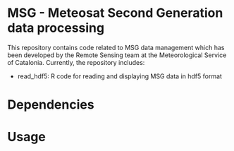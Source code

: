 # MSG - Meteosat Second Generation data processing

This repository contains code related to MSG data management which has been developed by the Remote Sensing team at the Meteorological Service of Catalonia.
Currently, the repository includes:
- read_hdf5: R code for reading and displaying MSG data in hdf5 format

Dependencies
============


Usage
=====

